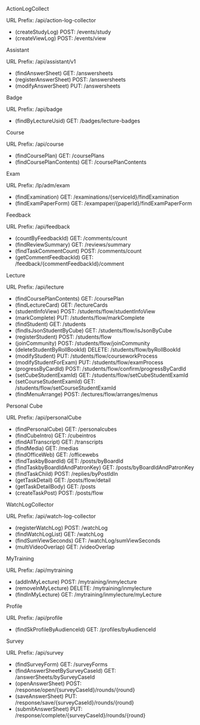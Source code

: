 ActionLogCollect

URL Prefix: /api/action-log-collector

- (createStudyLog) POST: /events/study
- (createViewLog) POST: /events/view

Assistant

URL Prefix: /api/assistant/v1

- (findAnswerSheet) GET: /answersheets
- (registerAnswerSheet) POST: /answersheets
- (modifyAnswerSheet) PUT: /answersheets

Badge

URL Prefix: /api/badge

- (findByLectureUsid) GET: /badges/lecture-badges

Course

URL Prefix: /api/course

- (findCoursePlan) GET: /coursePlans
- (findCoursePlanContents) GET: /coursePlanContents

Exam

URL Prefix: /lp/adm/exam

- (findExamination) GET: /examinations/{serviceId}/findExamination
- (findExamPaperForm) GET: /exampaper/{paperId}/findExamPaperForm

Feedback

URL Prefix: /api/feedback

- (countByFeedbackId) GET: /comments/count
- (findReviewSummary) GET: /reviews/summary
- (findTaskCommentCount) POST: /comments/count
- (getCommentFeedbackId) GET: /feedback/{commentFeedbackId}/comment

Lecture

URL Prefix: /api/lecture

- (findCoursePlanContents) GET: /coursePlan
- (findLectureCard) GET: /lectureCards
- (studentInfoView) POST: /students/flow/studentInfoView
- (markComplete) PUT: /students/flow/markComplete
- (findStudent) GET: /students
- (findIsJsonStudentByCube) GET: /students/flow/isJsonByCube
- (registerStudent) POST: /students/flow
- (joinCommunity) POST: /students/flow/joinCommunity
- (deleteStudentByRollBookId) DELETE: /students/flow/byRollBookId
- (modifyStudent) PUT: /students/flow/courseworkProcess
- (modifyStudentForExam) PUT: /students/flow/examProcess
- (progressByCardId) POST: /students/flow/confirm/progressByCardId
- (setCubeStudentExamId) GET: /students/flow/setCubeStudentExamId
- (setCourseStudentExamId) GET: /students/flow/setCourseStudentExamId
- (findMenuArrange) POST: /lectures/flow/arranges/menus

Personal Cube

URL Prefix: /api/personalCube

- (findPersonalCube) GET: /personalcubes
- (findCubeIntro) GET: /cubeintros
- (findAllTranscript) GET: /transcripts
- (findMedia) GET: /medias
- (findOfficeWeb) GET: /officewebs
- (findTaskbyBoardId) GET: /posts/byBoardId
- (findTaskbyBoardIdAndPatronKey) GET: /posts/byBoardIdAndPatronKey
- (findTaskChild) POST: /replies/byPostIdIn
- (getTaskDetail) GET: /posts/flow/detail
- (getTaskDetailBody) GET: /posts
- (createTaskPost) POST: /posts/flow

WatchLogCollector

URL Prefix: /api/watch-log-collector

- (registerWatchLog) POST: /watchLog
- (findWatchLogList) GET: /watchLog
- (findSumViewSeconds) GET: /watchLog/sumViewSeconds
- (multiVideoOverlap) GET: /videoOverlap

MyTraining

URL Prefix: /api/mytraining

- (addInMyLecture) POST: /mytraining/inmylecture
- (removeInMyLecture) DELETE: /mytraining/inmylecture
- (findInMyLecture) GET: /mytraining/inmylecture/myLecture

Profile

URL Prefix: /api/profile

- (findSkProfileByAudienceId) GET: /profiles/byAudienceId

Survey

URL Prefix: /api/survey

- (findSurveyForm) GET: /surveyForms
- (findAnswerSheetBySurveyCaseId) GET: /answerSheets/bySurveyCaseId
- (openAnswerSheet) POST: /response/open/{surveyCaseId}/rounds/{round}
- (saveAnswerSheet) PUT: /response/save/{surveyCaseId}/rounds/{round}
- (submitAnswerSheet) PUT: /response/complete/{surveyCaseId}/rounds/{round}
